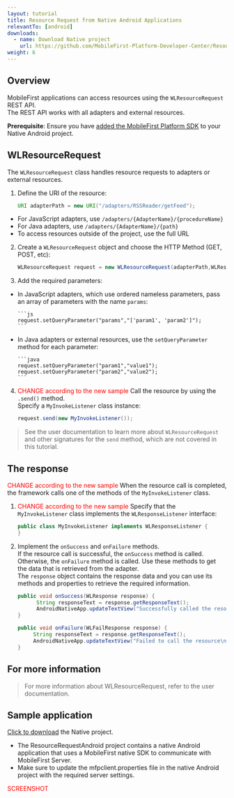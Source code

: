 ```yaml
---
layout: tutorial
title: Resource Request from Native Android Applications
relevantTo: [android]
downloads:
  - name: Download Native project
    url: https://github.com/MobileFirst-Platform-Developer-Center/ResourceRequestAndroid
weight: 6
---
```

## Overview
MobileFirst applications can access resources using the `WLResourceRequest` REST API.  
The REST API works with all adapters and external resources.

**Prerequisite**: Ensure you have [added the MobileFirst Platform SDK](../../adding-the-mfpf-sdk/adding-the-mfpf-sdk-to-android-applications) to your Native Android project.

## WLResourceRequest
The `WLResourceRequest` class handles resource requests to adapters or external resources.

1. Define the URI of the resource:

    ```java
    URI adapterPath = new URI("/adapters/RSSReader/getFeed");
    ```
 * For JavaScript adapters, use `/adapters/{AdapterName}/{procedureName}`
 * For Java adapters, use `/adapters/{AdapterName}/{path}`
 * To access resources outside of the project, use the full URL

2. Create a `WLResourceRequest` object and choose the HTTP Method (GET, POST, etc):

    ```Java
    WLResourceRequest request = new WLResourceRequest(adapterPath,WLResourceRequest.GET);
    ```
3. Add the required parameters:
  * In JavaScript adapters, which use ordered nameless parameters, pass an array of parameters with the name `params`:

        ```js
        request.setQueryParameter("params","['param1', 'param2']");
        ```
  * In Java adapters or external resources, use the `setQueryParameter` method for each parameter:

        ```java
        request.setQueryParameter("param1","value1");
        request.setQueryParameter("param2","value2");
        ```
4. <span style="color:red">CHANGE according to the new sample</span>
Call the resource by using the `.send()` method.  
Specify a `MyInvokeListener` class instance:

    ```java
    request.send(new MyInvokeListener());
    ```

> See the user documentation to learn more about `WLResourceRequest` and other signatures for the `send` method, which are not covered in this tutorial.

## The response
<span style="color:red">CHANGE according to the new sample</span> When the resource call is completed, the framework calls one of the methods of the `MyInvokeListener` class.

1. <span style="color:red">CHANGE according to the new sample</span> Specify that the `MyInvokeListener` class implements the `WLResponseListener` interface:

    ```java
    public class MyInvokeListener implements WLResponseListener {
    }
    ```

2. Implement the `onSuccess` and `onFailure` methods.  
If the resource call is successful, the `onSuccess` method is called. Otherwise, the `onFailure` method is called.
Use these methods to get the data that is retrieved from the adapter.  
The `response` object contains the response data and you can use its methods and properties to retrieve the required information.

    ```java
    public void onSuccess(WLResponse response) {
          String responseText = response.getResponseText();
          AndroidNativeApp.updateTextView("Successfully called the resource\n" + responseText);
    }

    public void onFailure(WLFailResponse response) {
         String responseText = response.getResponseText();
         AndroidNativeApp.updateTextView("Failed to call the resource\n" + responseText);
    }
    ```

## For more information
> For more information about WLResourceRequest, refer to the user documentation.

## Sample application
[Click to download](https://github.com/MobileFirst-Platform-Developer-Center/ResourceRequestAndroid) the Native project.

* The ResourceRequestAndroid project contains a native Android application that uses a MobileFirst native SDK to communicate with MobileFirst Server.
* Make sure to update the mfpclient.properties file in the native Android project with the required server settings.

<span style = "color:red">SCREENSHOT</span>
